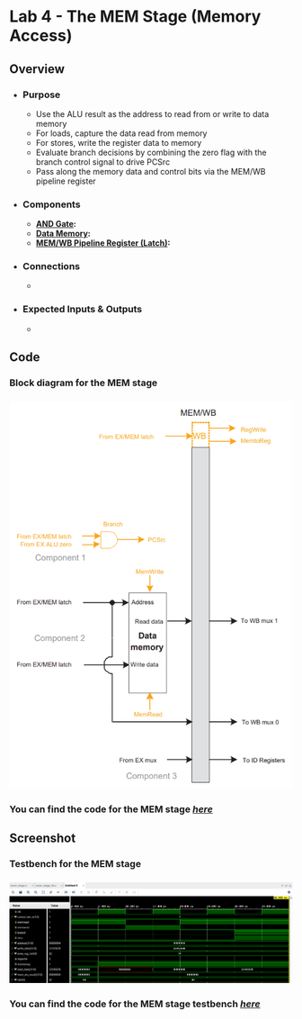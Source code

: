 # Lab 4 - The MEM Stage (Memory Access)

## Overview
- ### Purpose
  - Use the ALU result as the address to read from or write to data memory
  - For loads, capture the data read from memory
  - For stores, write the register data to memory
  - Evaluate branch decisions by combining the zero flag with the branch control signal to drive PCSrc
  - Pass along the memory data and control bits via the MEM/WB pipeline register
- ### Components
  - [**AND Gate**]()**:**
  - [**Data Memory**]()**:**
  - [**MEM/WB Pipeline Register (Latch)**]()**:**
- ### Connections
  - 
- ### Expected Inputs & Outputs
  - 

## Code
### Block diagram for the MEM stage
### ![Block diagram](https://github.com/fctanglao/ComputerArchitectureLabs/blob/main/Lab%204/mem%20stage%20block%20diagram.png)
### You can find the code for the MEM stage [*here*](https://github.com/fctanglao/ComputerArchitectureLabs/blob/main/Lab%204/mem_stage.v)

## Screenshot
### Testbench for the MEM stage
### ![Testbench](https://github.com/fctanglao/ComputerArchitectureLabs/blob/main/Lab%204/mem%20stage%20testbench.png)
### You can find the code for the MEM stage testbench [*here*](https://github.com/fctanglao/ComputerArchitectureLabs/blob/main/Lab%204/mem_stage_tb.v)
